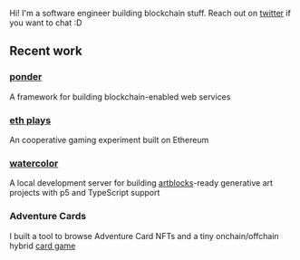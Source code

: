Hi! I'm a software engineer building blockchain stuff. Reach out on [twitter](https://twitter.com/0xOlias) if you want to chat :D

## Recent work

### [ponder](https://github.com/0xOlias/ponder)
A framework for building blockchain-enabled web services

### [eth plays](https://github.com/0xOlias/ethplays-contracts)
An cooperative gaming experiment built on Ethereum

### [watercolor](https://github.com/0xOlias/watercolor)
A local development server for building [artblocks](https://www.artblocks.io/)-ready generative art projects with p5 and TypeScript support

### Adventure Cards  
I built a tool to browse Adventure Card NFTs and a tiny onchain/offchain hybrid [card game](https://github.com/Adventure-Cards/game-client)  
